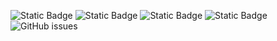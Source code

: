 ![Static Badge](https://img.shields.io/badge/blacklists-60-000000) ![Static Badge](https://img.shields.io/badge/blacklisted-2682406-cc0000) ![Static Badge](https://img.shields.io/badge/whitelisted-2244-00CC00) ![Static Badge](https://img.shields.io/badge/streaming_blacklist-28107-000000) ![GitHub issues](https://img.shields.io/github/issues/fabriziosalmi/blacklists)
